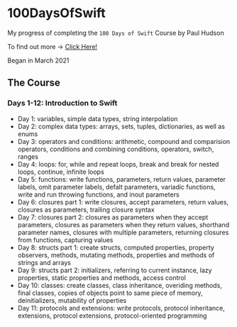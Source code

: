 # 100DaysOfSwift

My progress of completing the `100 Days of Swift` Course by Paul Hudson

To find out more -> [Click Here!](https://www.hackingwithswift.com/100)

Began in March 2021

## The Course

### Days 1-12: Introduction to Swift

* Day 1: variables, simple data types, string interpolation
* Day 2: complex data types: arrays, sets, tuples, dictionaries, as well as enums
* Day 3: operators and conditions: arithmetic, compound and comparision operators, conditions and combining conditions, operators, switch, ranges
* Day 4: loops: for, while and repeat loops, break and break for nested loops, continue, infinite loops
* Day 5: functions: write functions, parameters, return values, parameter labels, omit parameter labels, defalt parameters, variadic functions, write and run throwing functions, and inout parameters
* Day 6: closures part 1: write closures, accept parameters, return values, closures as parameters, trailing closure syntax 
* Day 7: closures part 2: closures as parameters when they accept parameters, closures as parameters when they return values, shorthand parameter names, closures with multiple parameters, returning closures from functions, capturing values
* Day 8: structs part 1: create structs, computed properties, property observers, methods, mutating methods, properties and methods of strings and arrays
* Day 9: structs part 2: initializers, referring to current instance, lazy properties, static properties and methods, access control
* Day 10: classes: create classes, class inheritance, overiding methods, final classes, copies of objects point to same piece of memory, deinitializers, mutability of properties
* Day 11: protocols and extensions: write protocols, protocol inheritance, extensions, protocol extensions, protocol-oriented programming
